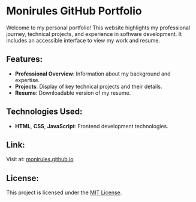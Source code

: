 # Monirules GitHub Portfolio

Welcome to my personal portfolio! This website highlights my professional journey, technical projects, and experience in software development. It includes an accessible interface to view my work and resume.

## Features:
- **Professional Overview**: Information about my background and expertise.
- **Projects**: Display of key technical projects and their details.
- **Resume**: Downloadable version of my resume.

## Technologies Used:
- **HTML**, **CSS**, **JavaScript**: Frontend development technologies.

## Link:
Visit at: [monirules.github.io](https://monirules.github.io)

## License:
This project is licensed under the [MIT License](LICENSE).

